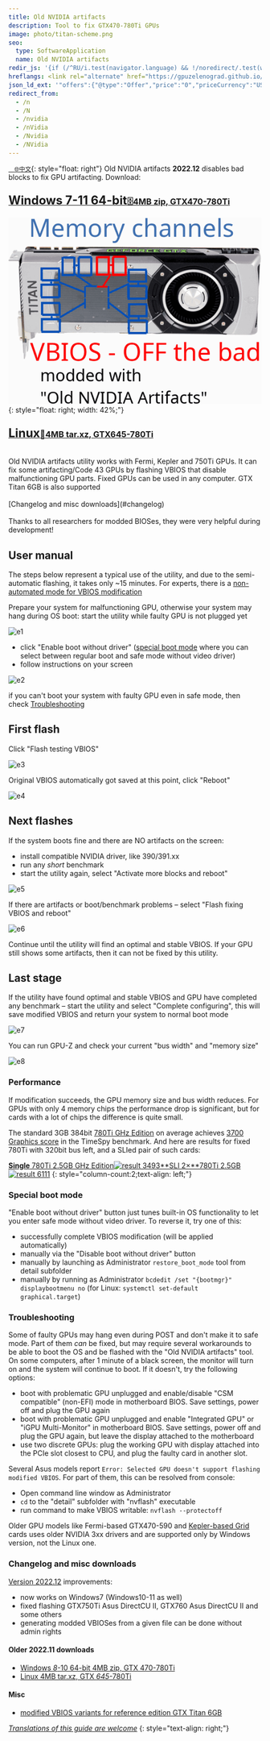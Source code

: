```yaml
---
title: Old NVIDIA artifacts
description: Tool to fix GTX470-780Ti GPUs
image: photo/titan-scheme.png
seo:
  type: SoftwareApplication
  name: Old NVIDIA artifacts
redir_js: '{if (/^RU/i.test(navigator.language) && !/noredirect/.test(window.location.search)) window.location.replace("/NVIDIARU" + window.location.search)}{if (/html$/.test(window.location.pathname) && !/noredirect/.test(window.location.search)) window.location.replace("/NVIDIA" + window.location.search)}'
hreflangs: <link rel="alternate" href="https://gpuzelenograd.github.io/NVIDIA" hreflang="x-default"/> <link rel="alternate" href="https://gpuzelenograd.github.io/NVIDIA" hreflang="en"/> <link rel="alternate" href="https://gpuzelenograd.github.io/NVIDIARU" hreflang="ru"/>
json_ld_ext: '"offers":{"@type":"Offer","price":"0","priceCurrency":"USD"},"operatingSystem":"Windows 10 | Linux","applicationCategory":"UtilitiesApplication","applicationSubCategory":"VBIOS tool","aggregateRating":{"@type": "AggregateRating","ratingValue": "4.8","ratingCount":"1211"},"fileSize":"4MB","softwareVersion":"2022.12","interactionCount":{"UserDownloads":"100500"}'
redirect_from:
  - /n
  - /N
  - /nvidia
  - /nVidia
  - /Nvidia
  - /NVidia
---
```

[&nbsp;&nbsp;&nbsp;`🌐中文`](https://www.chinafix.com/thread-1335463-1-1.html){: style="float: right"}
Old NVIDIA artifacts **2022.12** disables bad blocks to fix GPU artifacting. Download:
<br>

### [<big><big>**Windows 7-11 64-bit**</big></big>🗄️4MB zip, GTX470-780Ti](https://gpuzelenograd.github.io/releases/Windows_old_nvidia_artifacts-2022.12.zip)
![Titan](photo/titan-scheme.png){: style="float: right; width: 42%;"}
### [<big><big>**Linux**</big></big>🐧4MB tar.xz, GTX645-780Ti](https://gpuzelenograd.github.io/releases/Linux_old_nvidia_artifacts-2022.12.tar.xz)

<br>
Old NVIDIA artifacts utility works with Fermi, Kepler and 750Ti GPUs. It can fix some artifacting/Code 43 GPUs by flashing VBIOS that disable malfunctioning GPU parts. Fixed GPUs can be used in any computer. GTX Titan 6GB is also supported
<br>
<br>
[Changelog and misc downloads](#changelog)
<br>
<br>
Thanks to all researchers for modded BIOSes, they were very helpful during development!
<br>

## User manual
The steps below represent a typical use of the utility, and due to the semi-automatic flashing, it takes only ~15 minutes. For experts, there is a [non-automated mode for VBIOS modification](https://gpuzelenograd.github.io/EXPERT)

Prepare your system for malfunctioning GPU, otherwise your system may hang during OS boot:  start the utility while faulty GPU is not plugged yet

![e1](https://gpuzelenograd.github.io/photo/e1.png)

* click "Enable boot without driver" ([special boot mode](#bootmode) where you can select between regular boot and safe mode without video driver)
* follow instructions on your screen

![e2](https://gpuzelenograd.github.io/photo/e2.png)

if you can't boot your system with faulty GPU even in safe mode, then check [Troubleshooting](#troubleshootingsect)

## First flash
Click "Flash testing VBIOS"

![e3](https://gpuzelenograd.github.io/photo/e3.png)

Original VBIOS automatically got saved at this point, click "Reboot"

![e4](https://gpuzelenograd.github.io/photo/e4.png)


## Next flashes
If the system boots fine and there are NO artifacts on the screen:
* install compatible NVIDIA driver, like 390/391.xx
* run any *short* benchmark
* start the utility again, select "Activate more blocks and reboot"

![e5](https://gpuzelenograd.github.io/photo/e5.png)

If there are artifacts or boot/benchmark problems – select "Flash fixing VBIOS and reboot"

![e6](https://gpuzelenograd.github.io/photo/e6.png)

Continue until the utility will find an optimal and stable VBIOS. If your GPU still shows some artifacts, then it can not be fixed by this utility.

## Last stage
If the utility have found optimal and stable VBIOS and GPU have completed any benchmark – start the utility and select "Complete configuring", this will save modified VBIOS and return your system to normal boot mode

![e7](https://gpuzelenograd.github.io/photo/e7.png)

You can run GPU-Z and check your current "bus width" and "memory size"

![e8](https://gpuzelenograd.github.io/photo/e8.png)

### Performance
If modification succeeds, the GPU memory size and bus width reduces. For GPUs with only 4 memory chips the performance drop is significant, but for cards with a lot of chips the difference is quite small.

The standard 3GB 384bit [780Ti GHz Edition](https://www.techpowerup.com/gpu-specs/gigabyte-gtx-780-ti-ghz-edition.b2682) on average achieves [3700 Graphics score](https://www.3dmark.com/search#advanced?test=spy%20P&cpuId=&gpuId=908&gpuCount=1&gpuType=ALL&deviceType=ALL&storageModel=ALL&memoryChannels=0&country=&scoreType=overallScore&hofMode=false&showInvalidResults=false&freeParams=&startDate=2017-01-01&endDate=2100-01-01&minGpuCoreClock=1150&maxGpuCoreClock=1340&minGpuMemClock=&maxGpuMemClock=&minCpuClock=&maxCpuClock=) in the TimeSpy benchmark. And here are results for fixed 780Ti with 320bit bus left, and a SLIed pair of such cards:

[**Single** 780Ti 2.5GB GHz Edition![result 3493](https://gpuzelenograd.github.io/photo/780ti-ghz-3dmarkpreview.png)](https://www.3dmark.com/3dm/88862792)[**SLI 2×**780Ti 2.5GB![result 6111](https://gpuzelenograd.github.io/photo/780ti-sli-3dmarkpreview.png)](https://www.3dmark.com/3dm/88861601)
{: style="column-count:2;text-align: left;"}

### <a id="bootmode">Special boot mode</a>
"Enable boot without driver" button just tunes built-in OS functionality to let you enter safe mode without video driver. To reverse it, try one of this:
* successfully complete VBIOS modification (will be applied automatically)
* manually via the "Disable boot without driver" button
* manually by launching as Administrator `restore_boot_mode` tool from detail subfolder
* manually by running as Administrator `bcdedit /set "{bootmgr}" displaybootmenu no` (for Linux: `systemctl set-default graphical.target`)

### <a id="troubleshootingsect">Troubleshooting</a>
Some of faulty GPUs may hang even during POST and don't make it to safe mode. Part of them *can* be fixed, but may require several workarounds to be able to boot the OS and be flashed with the "Old NVIDIA artifacts" tool. On some computers, after 1 minute of a black screen, the monitor will turn on and the system will continue to boot. If it doesn't, try the following options:
* boot with problematic GPU unplugged and enable/disable "CSM compatible" (non-EFI) mode in motherboard BIOS. Save settings, power off and plug the GPU again
* boot with problematic GPU unplugged and enable "Integrated GPU" or "iGPU Multi-Monitor" in motherboard BIOS. Save settings, power off and plug the GPU again, but leave the display attached to the motherboard
* use two discrete GPUs: plug the working GPU with display attached into the PCIe slot closest to CPU, and plug the faulty card in another slot.

Several Asus models report `Error: Selected GPU doesn't support flashing modified VBIOS`. For part of them, this can be resolved from console:
* Open command line window as Administrator
* `cd` to the "detail" subfolder with "nvflash" executable
* run command to make VBIOS writable: `nvflash --protectoff`

Older GPU models like Fermi-based GTX470-590 and [Kepler-based Grid](https://gpuzelenograd.github.io/photo/GridK2-Fixed.png) cards uses older NVIDIA 3xx drivers and are supported only by Windows version, not the Linux one.

### <a id="changelog">Changelog and misc downloads</a>

[Version 2022.12](#top) improvements:
  * now works on Windows7 (Windows10-11 as well)
  * fixed flashing GTX750Ti Asus DirectCU II, GTX760 Asus DirectCU II and some others
  * generating modded VBIOSes from a given file can be done without admin rights

#### Older 2022.11 downloads
  * [Windows <i>8</i>-10 64-bit 4MB zip, GTX 470-780Ti](https://gpuzelenograd.github.io/releases/Windows_old_nvidia_artifacts-2022.11.zip)
  * [Linux 4MB tar.xz, GTX <i>645</i>-780Ti](https://gpuzelenograd.github.io/releases/Linux_old_nvidia_artifacts-2022.11.tar.xz)

#### Misc
  * [modified VBIOS variants for reference edition GTX Titan 6GB](https://gpuzelenograd.github.io/releases/NVIDIA-GTX-Titan-6GB_Disable.zip)

[*Translations of this guide are welcome*](https://github.com/GpuZelenograd/GpuZelenograd.github.io/blob/master/NVIDIAtranslating)
{: style="text-align: right;"}